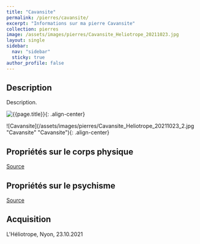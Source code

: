 ```yaml
---
title: "Cavansite"
permalink: /pierres/cavansite/
excerpt: "Informations sur ma pierre Cavansite"
collection: pierres
image: /assets/images/pierres/Cavansite_Heliotrope_20211023.jpg
layout: single
sidebar:
  nav: "sidebar"
  sticky: true
author_profile: false
---
```


## Description
Description.

![{{page.title}}]({{page.image}} "Cavansite"){: .align-center}

![Cavansite](/assets/images/pierres/Cavansite_Heliotrope_20211023_2.jpg "Cavansite" "Cavansite"){: .align-center}


## Propriétés sur le corps physique


[Source](https://)


## Propriétés sur le psychisme


[Source](https://)

## Acquisition
L'Héliotrope, Nyon, 23.10.2021
